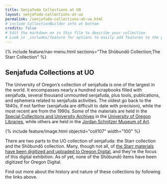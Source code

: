 ```yaml
---
title: Senjafuda Collections at UO
layout: senjafuda-collections-at-uo
permalink: /senjafuda-collections-at-uo.html
# include CollectionBuilder info at bottom
credits: false
# Edit the markdown on in this file to describe your collection
# Look in _includes/feature for options to easily add features to the page
---
```


{% include feature/nav-menu.html sections="The Shōbundō Collection;The Starr Collection" %}

## Senjafuda Collections at UO
The University of Oregon’s collection of senjafuda is one of the largest in the world. It encompasses nearly a hundred scrapbooks filled with senjafuda, several thousand unmounted senjafuda, plus tools, publications, and ephemera related to senjafuda activities. The oldest go back to the 1840s, if not farther (senjafuda are difficult to date with precision), while the most recent are from the 1990s. Some of the materials are held in the [Special Collections and University Archives](https://library.uoregon.edu/special-collections) in the [University of Oregon Libraries](https://library.uoregon.edu/), while others are held in the [Jordan Schnitzer Museum of Art](https://jsma.uoregon.edu/).

{% include feature/image.html objectid="coll107" width="100" %}

There are two parts to the UO collection of senjafuda: the Starr collection and the Shōbundō collection. Many, though not all, of [the Starr materials have been digitized and uploaded to Oregon Digital](https://oregondigital.org/sets/gb-warner-nosatsu), and they're the focus of this digital exhibition. As of yet, none of the Shōbundō items have been digitized for Oregon Digital.

Find out more about the history and nature of these collections by following the links above.

<!-- {% if page.credits == true %}{% include cb/credits.html %}{% endif %} -->
